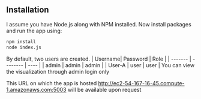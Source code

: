 ## Installation

I assume you have Node.js along with NPM installed. Now install packages and run the app using:

```bash
npm install
node index.js
```

By default, two users are created.
| Username| Password | Role |
| ------- | -------- | ---- |
| admin | admin | admin |
| User-A | user | user |
You can view the visualization through admin login only

This URL on which the app is hosted http://ec2-54-167-16-45.compute-1.amazonaws.com:5003 will be available upon request
